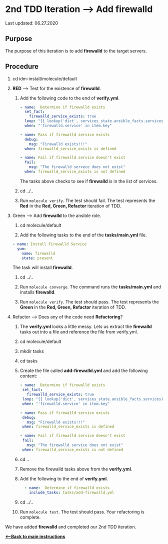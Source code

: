 # 2nd TDD Iteration --> Add firewalld

Last updated: 06.27.2020

## Purpose

The purpose of this iteration is to add **firewalld** to the target servers.

## Procedure
1. cd idm-install/molecule/default

1. **RED** --> Test for the existence of **firewalld**.
    
    1. Add the following code to the end of **verify.yml**.
        
        ```yaml
        - name:  Determine if firewalld exists
          set_fact:
            firewalld_service_exists: true
          loop: "{{ lookup('dict', services_state.ansible_facts.services) }}"
          when: "'firewalld.service' in item.key"
    
        - name: Pass if firewalld service exists
          debug:
            msg: "Firewalld exists!!!"
          when: firewalld_service_exists is defined
    
        - name: Fail if firewalld service doesn't exist
          fail:
            msg: "The firewalld servece does not exist"
          when: firewalld_service_exists is not defined
        ```
           
        The tasks above checks to see if **firewalld** is in the list of
        services.
    1. cd ../..
    1. Run `molecule verify`.  The test should fail.  The test represents
       the **Red** in the **Red, Green, Refactor** iteration of TDD.

1. Green --> Add **firewalld** to the ansible role.
     
    1. cd molecule/default
        
    1. Add the following tasks to the end of the **tasks/main.yml** file.
        
    ```yaml
    - name: Install Firewalld Service
      yum:
        name: firewalld
        state: present
    ```   
           
    The task will install **firewalld**.
        
    1. cd ../..
    
    1. Run `molecule converge`.  The command runs the **tasks/main.yml**
    and installs **firewalld**.
    
    1. Run `molecule verify`. The test should pass.  The test represents
    the **Green** in the **Red, Green, Refactor** iteration of TDD.

1. Refactor --> Does any of the code need **Refactoring**?

    1. The **verify.yml** looks a little messy.  Lets us extract the **firewalld**
        tasks out into a file and reference the file from verify.yml.
        
    1. cd molecule/default
        
    1. mkdir tasks
        
    1. cd tasks
        
    1. Create the file called **add-firewalld.yml** and add the following content:
        
        ```yaml
       - name:  Determine if firewalld exists
         set_fact:
           firewalld_service_exists: true
         loop: "{{ lookup('dict', services_state.ansible_facts.services) }}"
         when: "'firewalld.service' in item.key"
       
       - name: Pass if firewalld service exists
         debug:
           msg: "Firewalld exists!!!"
         when: firewalld_service_exists is defined
       
       - name: Fail if firewalld service doesn't exist
         fail:
           msg: "The firewalld service does not exist"
         when: firewalld_service_exists is not defined
    
       ```
        
    1. cd ..
        
    1. Remove the firewalld tasks above from the **verify.yml**.
        
    1. Add the following to the end of **verify.yml**.
        
        ```yaml
          - name:  Determine if firewalld exists
            include_tasks: tasks/add-firewalld.yml
       ```          
           
    1. cd ../..
    1. Run `molecule test`.  The test should pass.  Your refactoring is complete.

We have added **firewalld** and completed our 2nd TDD iteration.

[**<--Back to main instructions**](../readme.md)